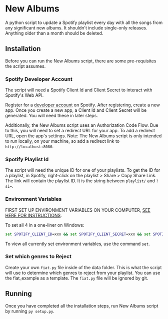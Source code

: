 # New Albums

A python script to update a Spotify playlist every day with all the songs from any significant new albums. It shouldn't include single-only releases. Anything older than a month should be deleted.

## Installation

Before you can run the New Albums script, there are some pre-requisites the script assumes.

### Spotify Developer Account

The script will need a Spotify Client Id and Client Secret to interact with Spotify's Web API.

Register for a [developer account](https://developer.spotify.com) on Spotify. After registering, create a new app. Once you create a new app, a Client Id and Client Secret will be generated. You will need these in later steps.

Additionally, the New Albums script uses an Authorization Code Flow. Due to this, you will need to set a redirect URL for your app. To add a redirect URL, open the app's settings. Note: The New Albums script is only intended to run locally, on your machine, so add a redirect link to `http://localhost:8080`.

### Spotify Playlist Id

The script will need the unique ID for one of your playlists. To get the ID for a playlist, in Spotify, right-click on the playlist > Share > Copy Share Link. The link will contain the playlist ID. It is the string between `playlist/` and `?si=`.

### Environment Variables

FIRST SET UP ENVIRONMENT VARIABLES ON YOUR COMPUTER, [SEE HERE FOR INSTRUCTIONS](https://superuser.com/questions/949560/how-do-i-set-system-environment-variables-in-windows-10).

To set all 4 in a one-liner on Windows:

```cmd
set SPOTIFY_CLIENT_ID=xxx && set SPOTIFY_CLIENT_SECRET=xxx && set SPOTIFY_REDIRECT_URI=http://localhost:8080 && set NEW_ALBUMS_PLAYLIST_ID=xxx && set SPOTIFY_USER=xxx
```

To view all currently set environment variables, use the command `set`.

### Set which genres to Reject
Create your own `fiat.py` file inside of the data folder. This is what the script will use to determine which genres to reject from your playlist. You can use the fiat_example as a template.
The `fiat.py` file will be ignored by git.

## Running

Once you have completed all the installation steps, run New Albums script by running `py setup.py`.
